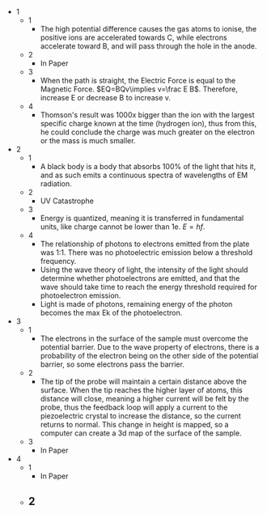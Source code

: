 - 1
	- 1
		- The high potential difference causes the gas atoms to ionise, the positive ions are accelerated towards C, while electrons accelerate toward B, and will pass through the hole in the anode.
	- 2
		- In Paper
	- 3
		- When the path is straight, the Electric Force is equal to the Magnetic Force. $EQ=BQv\implies v=\frac E B$. Therefore, increase E or decrease B to increase v.
	- 4
		- Thomson's result was 1000x bigger than the ion with the largest specific charge known at the time (hydrogen ion), thus from this, he could conclude the charge was much greater on the electron or the mass is much smaller.
- 2
	- 1
		- A black body is a body that absorbs 100% of the light that hits it, and as such emits a continuous spectra of wavelengths of EM radiation.
	- 2
		- UV Catastrophe
	- 3
		- Energy is quantized, meaning it is transferred in fundamental units, like charge cannot be lower than 1e. $E=hf$.
	- 4
		- The relationship of photons to electrons emitted from the plate was 1:1. There was no photoelectric emission below a threshold frequency.
		- Using the wave theory of light, the intensity of the light should determine whether photoelectrons are emitted, and that the wave should take time to reach the energy threshold required for photoelectron emission.
		- Light is made of photons, remaining energy of the photon becomes the max Ek of the photoelectron.
- 3
	- 1
		- The electrons in the surface of the sample must overcome the potential barrier. Due to the wave property of electrons, there is a probability of the electron being on the other side of the potential barrier, so some electrons pass the barrier.
	- 2
		- The tip of the probe will maintain a certain distance above the surface. When the tip reaches the higher layer of atoms, this distance will close, meaning a higher current will be felt by the probe, thus the feedback loop will apply a current to the piezoelectric crystal to increase the distance, so the current returns to normal. This change in height is mapped, so a computer can create a 3d map of the surface of the sample.
	- 3
		- In Paper
- 4
	- 1
		- In Paper
	- 2
		- 